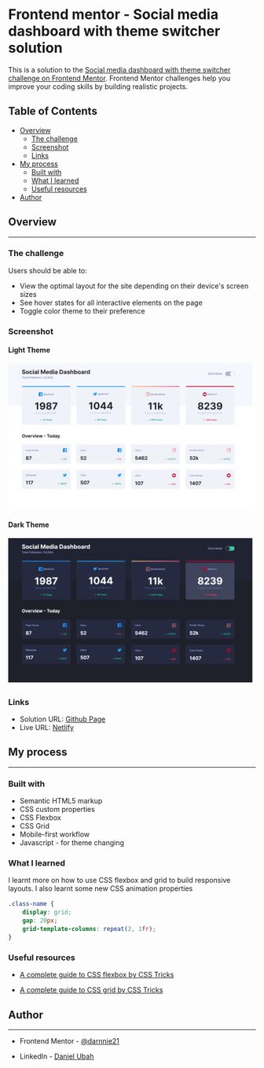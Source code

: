 # Frontend mentor - Social media dashboard with theme switcher solution

This is a solution to the [Social media dashboard with theme switcher challenge on Frontend Mentor](https://www.frontendmentor.io/challenges/social-media-dashboard-with-theme-switcher-6oY8ozp_H). Frontend Mentor challenges help you improve your coding skills by building realistic projects.

## Table of Contents

* [Overview](#overview)
    * [The challenge](#the-challenge)
    * [Screenshot](#screenshot)
    * [Links](#links)
* [My process](#my-process)
    * [Built with](#built-with)
    * [What I learned](#what-i-learned)
    * [Useful resources](#useful-resources)
* [Author](#author)

## Overview
---
### The challenge

Users should be able to:

* View the optimal layout for the site depending on their device's screen sizes
* See hover states for all interactive elements on the page
* Toggle color theme to their preference

### Screenshot
    
#### Light Theme

![Light theme](./Screenshot-light.png)

#### Dark Theme

![Dark theme](./Screenshot-dark.png)

### Links
* Solution URL: [Github Page](https://github.com/DineshrajAnandan/FrontEndMentorChallenges/tree/main/social-media-dashboard-with-theme-switcher)
* Live URL: [Netlify](https://astounding-paprenjak-a7e1d0.netlify.app)

## My process
---

### Built with
* Semantic HTML5 markup
* CSS custom properties
* CSS Flexbox
* CSS Grid
* Mobile-first workflow
* Javascript - for theme changing

### What I learned

I learnt more on how to use CSS flexbox and grid to build responsive layouts. I also learnt some new CSS animation properties
```css
.class-name {
    display: grid;
    gap: 20px;
    grid-template-columns: repeat(2, 1fr); 
}
```

### Useful resources

* [A complete guide to CSS flexbox by CSS Tricks](https://css-tricks.com/snippets/css/a-guide-to-flexbox/)

* [A complete guide to CSS grid by CSS Tricks](https://css-tricks.com/snippets/css/complete-guide-grid/)


## Author
---

* Frontend Mentor - [@darnnie21](https://www.frontendmentor.io/profile/darnnie21)

* LinkedIn - [Daniel Ubah](https://www.linkedin.com/in/daniel-ubah-558178219/)
